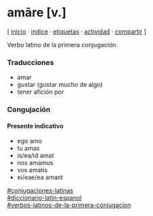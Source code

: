 # amāre [v.]
[ [inicio](https://github.com/jucardus/jucardus.github.io/blob/main/index.md) · [índice](https://github.com/jucardus/jucardus.github.io/blob/main/indice.md) · [etiquetas](https://github.com/jucardus/jucardus.github.io/blob/main/etiquetas.md) · [actividad](https://github.com/jucardus/jucardus.github.io/blob/main/actividad.md) · [compartir](https://x.com/intent/tweet?text=am%C4%81re+%5Bv.%5D+%E2%80%94+Conjugaciones+latinas%2C+Verbos+latinos+de+la+primera+conjugaci%C3%B3n%2C+Diccionario+lat%C3%ADn-espa%C3%B1ol%0A%0A%E2%86%92+https%3A%2F%2Fgithub.com%2Fjucardus%2Fjucardus.github.io%2Fblob%2Fmain%2Fa%2Fm%2Fa%2Famare-v.md%0A%0A%23conjugaciones_latinas_jucardus%0A%23diccionario_latin_espanol_jucardus%0A%23verbos_latinos_de_la_primera_conjugacion_jucardus) ]

Verbo latino de la primera conjugación.

### Traducciones

* amar
* gustar (gustar mucho de algo)
* tener afición por

### Congujación

#### Presente indicativo

* ego amo
* tu amas
* is/ea/id amat
* nos amamus
* vos amatis
* ei/eae/ea amant

[#conjugaciones-latinas](https://github.com/jucardus/jucardus.github.io/blob/main/c/o/conjugaciones-latinas.md)  
[#diccionario-latin-espanol](https://github.com/jucardus/jucardus.github.io/blob/main/d/i/diccionario-latin-espanol.md)  
[#verbos-latinos-de-la-primera-conjugacion](https://github.com/jucardus/jucardus.github.io/blob/main/v/e/verbos-latinos-de-la-primera-conjugacion.md)

